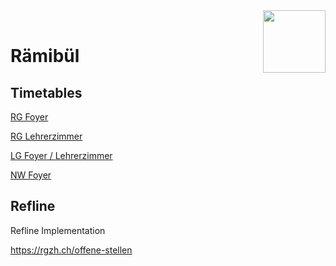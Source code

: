 
<img src="https://www.rgzh.ch/themes/AK/svg/rb/lion.svg" align="right" height="100" width="100" >
<br>

# Rämibül

## Timetables
[RG Foyer](https://iselin-it.github.io/Raemibuel/Timetables/RG_Foyer.html)<br>

[RG Lehrerzimmer](https://iselin-it.github.io/Raemibuel/Timetables/RG_Lehrerzimmer.html)<br>

[LG Foyer / Lehrerzimmer](https://iselin-it.github.io/Raemibuel/Timetables/LG_Foyer_Lehrerzimmer.html)<br>

[NW Foyer](https://iselin-it.github.io/Raemibuel/Timetables/NW_Foyer.html)<br>




## Refline
Refline Implementation <br>

https://rgzh.ch/offene-stellen<br>

